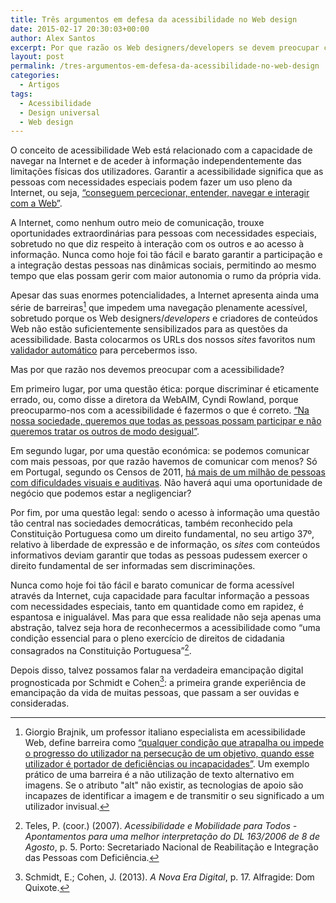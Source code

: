 ```yaml
---
title: Três argumentos em defesa da acessibilidade no Web design
date: 2015-02-17 20:30:03+00:00
author: Alex Santos
excerpt: Por que razão os Web designers/developers se devem preocupar com a acessibilidade?
layout: post
permalink: /tres-argumentos-em-defesa-da-acessibilidade-no-web-design
categories:
  - Artigos
tags:
  - Acessibilidade
  - Design universal
  - Web design
---
```

O conceito de acessibilidade Web está relacionado com a capacidade de navegar na Internet e de aceder à informação independentemente das limitações físicas dos utilizadores. Garantir a acessibilidade significa que as pessoas com necessidades especiais podem fazer um uso pleno da Internet, ou seja, <a href="http://uiaccess.com/understanding.html" target="_blank">“conseguem percecionar, entender, navegar e interagir com a Web”</a>.

A Internet, como nenhum outro meio de comunicação, trouxe oportunidades extraordinárias para pessoas com necessidades especiais, sobretudo no que diz respeito à interação com os outros e ao acesso à informação. Nunca como hoje foi tão fácil e barato garantir a participação e a integração destas pessoas nas dinâmicas sociais, permitindo ao mesmo tempo que elas possam gerir com maior autonomia o rumo da própria vida.

Apesar das suas enormes potencialidades, a Internet apresenta ainda uma série de barreiras[^1] que impedem uma navegação plenamente acessível, sobretudo porque os Web designers/_developers_ e criadores de conteúdos Web não estão suficientemente sensibilizados para as questões da acessibilidade. Basta colocarmos os URLs dos nossos _sites_ favoritos num <a href="http://www.acessibilidade.gov.pt/accessmonitor/" target="_blank">validador automático</a> para percebermos isso.

Mas por que razão nos devemos preocupar com a acessibilidade?

Em primeiro lugar, por uma questão ética: porque discriminar é eticamente errado, ou, como disse a diretora da WebAIM, Cyndi Rowland, porque preocuparmo-nos com a acessibilidade é fazermos o que é correto. <a href="http://webaim.org/intro/" target="_blank">“Na nossa sociedade, queremos que todas as pessoas possam participar e não queremos tratar os outros de modo desigual”</a>.

Em segundo lugar, por uma questão económica: se podemos comunicar com mais pessoas, por que razão havemos de comunicar com menos? Só em Portugal, segundo os Censos de 2011, <a href="http://censos.ine.pt/xportal/xmain?xpid=CENSOS&xpgid=ine_censos_indicador&contexto=ind&indOcorrCod=0006367&selTab=tab10" target="_blank">há mais de um milhão de pessoas com dificuldades visuais e auditivas</a>. Não haverá aqui uma oportunidade de negócio que podemos estar a negligenciar?

Por fim, por uma questão legal: sendo o acesso à informação uma questão tão central nas sociedades democráticas, também reconhecido pela Constituição Portuguesa como um direito fundamental, no seu artigo 37º, relativo à liberdade de expressão e de informação, os _sites_ com conteúdos informativos deviam garantir que todas as pessoas pudessem exercer o direito fundamental de ser informadas sem discriminações.

Nunca como hoje foi tão fácil e barato comunicar de forma acessível através da Internet, cuja capacidade para facultar informação a pessoas com necessidades especiais, tanto em quantidade como em rapidez, é espantosa e inigualável. Mas para que essa realidade não seja apenas uma abstração, talvez seja hora de reconhecermos a acessibilidade como “uma condição essencial para o pleno exercício de direitos de cidadania consagrados na Constituição Portuguesa”[^2].

Depois disso, talvez possamos falar na verdadeira emancipação digital prognosticada por Schmidt e Cohen[^3]: a primeira grande experiência de emancipação da vida de muitas pessoas, que passam a ser ouvidas e consideradas.

[^1]: Giorgio Brajnik, um professor italiano especialista em acessibilidade Web, define barreira como <a href="http://sole.dimi.uniud.it/~giorgio.brajnik/projects/bw/bw.html" target="_blank">“qualquer condição que atrapalha ou impede o progresso do utilizador na persecução de um objetivo, quando esse utilizador é portador de deficiências ou incapacidades”</a>. Um exemplo prático de uma barreira é a não utilização de texto alternativo em imagens. Se o atributo "alt" não existir, as tecnologias de apoio são incapazes de identificar a imagem e de transmitir o seu significado a um utilizador invisual.

[^2]: Teles, P. (coor.) (2007). <em>Acessibilidade e Mobilidade para Todos - Apontamentos para uma melhor interpretação do DL 163/2006 de 8 de Agosto</em>, p. 5. Porto: Secretariado Nacional de Reabilitação e Integração das Pessoas com Deficiência.
    
[^3]: Schmidt, E.; Cohen, J. (2013). <em>A Nova Era Digital</em>, p. 17. Alfragide: Dom Quixote.